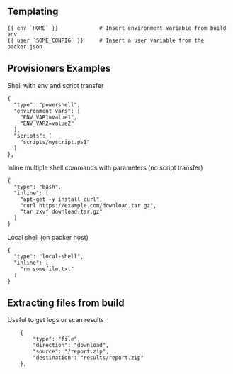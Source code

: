 ## Templating

    {{ env `HOME` }}             # Insert environment variable from build env
    {{ user `SOME_CONFIG` }}     # Insert a user variable from the packer.json

## Provisioners Examples

Shell with env and script transfer

    { 
      "type": "powershell",
      "environment_vars": [ 
        "ENV_VAR1=value1",
        "ENV_VAR2=value2"
      ],
      "scripts": [
        "scripts/myscript.ps1"
      ]
    },

Inline multiple shell commands with parameters (no script transfer)

    {
      "type": "bash",
      "inline": [
        "apt-get -y install curl",
        "curl https://example.com/download.tar.gz",
        "tar zxvf download.tar.gz"
      ]
    }

Local shell (on packer host)

    {
      "type": "local-shell",
      "inline": [
        "rm somefile.txt"
      ]
    }

## Extracting files from build

Useful to get logs or scan results

		{
    		"type": "file",
		    "direction": "download",
    		"source": "/report.zip",
    		"destination": "results/report.zip"
 		},
